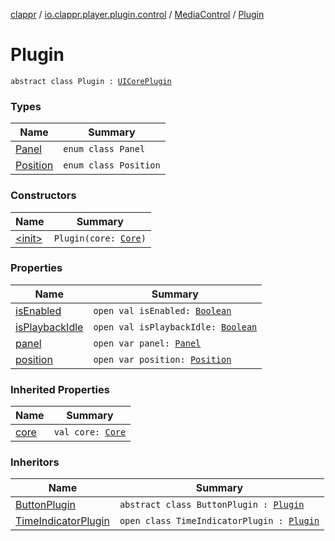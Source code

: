 [clappr](../../../index.md) / [io.clappr.player.plugin.control](../../index.md) / [MediaControl](../index.md) / [Plugin](./index.md)

# Plugin

`abstract class Plugin : `[`UICorePlugin`](../../../io.clappr.player.plugin.core/-u-i-core-plugin/index.md)

### Types

| Name | Summary |
|---|---|
| [Panel](-panel/index.md) | `enum class Panel` |
| [Position](-position/index.md) | `enum class Position` |

### Constructors

| Name | Summary |
|---|---|
| [&lt;init&gt;](-init-.md) | `Plugin(core: `[`Core`](../../../io.clappr.player.components/-core/index.md)`)` |

### Properties

| Name | Summary |
|---|---|
| [isEnabled](is-enabled.md) | `open val isEnabled: `[`Boolean`](https://kotlinlang.org/api/latest/jvm/stdlib/kotlin/-boolean/index.html) |
| [isPlaybackIdle](is-playback-idle.md) | `open val isPlaybackIdle: `[`Boolean`](https://kotlinlang.org/api/latest/jvm/stdlib/kotlin/-boolean/index.html) |
| [panel](panel.md) | `open var panel: `[`Panel`](-panel/index.md) |
| [position](position.md) | `open var position: `[`Position`](-position/index.md) |

### Inherited Properties

| Name | Summary |
|---|---|
| [core](../../../io.clappr.player.plugin.core/-u-i-core-plugin/core.md) | `val core: `[`Core`](../../../io.clappr.player.components/-core/index.md) |

### Inheritors

| Name | Summary |
|---|---|
| [ButtonPlugin](../../-button-plugin/index.md) | `abstract class ButtonPlugin : `[`Plugin`](./index.md) |
| [TimeIndicatorPlugin](../../-time-indicator-plugin/index.md) | `open class TimeIndicatorPlugin : `[`Plugin`](./index.md) |
